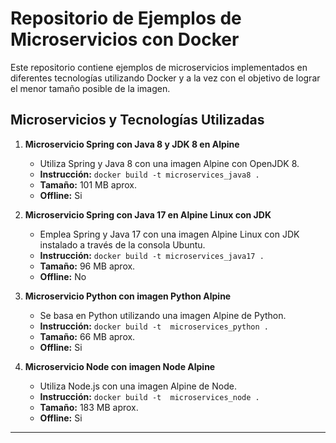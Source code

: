 # Repositorio de Ejemplos de Microservicios con Docker

Este repositorio contiene ejemplos de microservicios implementados en diferentes tecnologías utilizando Docker y a la vez con el objetivo de lograr el menor tamaño posible de la imagen.

## Microservicios y Tecnologías Utilizadas

1. **Microservicio Spring con Java 8 y JDK 8 en Alpine** 
   - Utiliza Spring y Java 8 con una imagen Alpine con OpenJDK 8.
   - **Instrucción:** ```docker build -t microservices_java8 .```
   - **Tamaño:** 101 MB aprox.
   - **Offline:** Si

2. **Microservicio Spring con Java 17 en Alpine Linux con JDK**
   - Emplea Spring y Java 17 con una imagen Alpine Linux con JDK instalado a través de la consola Ubuntu.
   - **Instrucción:** ```docker build -t microservices_java17 .```
   - **Tamaño:** 96 MB aprox.
   - **Offline:** No

3. **Microservicio Python con imagen Python Alpine**
   - Se basa en Python utilizando una imagen Alpine de Python.
   - **Instrucción:** ```docker build -t  microservices_python .```
   - **Tamaño:** 66 MB aprox.
   - **Offline:** Si

4. **Microservicio Node con imagen Node Alpine**
   - Utiliza Node.js con una imagen Alpine de Node.
   - **Instrucción:** ```docker build -t  microservices_node .```
   - **Tamaño:** 183 MB aprox.
   - **Offline:** Si

---

